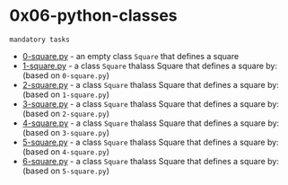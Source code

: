 # 0x06-python-classes

`mandatory tasks`

* [0-square.py](https://github.com/j88moja-code/alx-higher_level_programming/blob/main/0x06-python-classes/0-square.py) - an empty class `Square` that defines a square
* [1-square.py](https://github.com/j88moja-code/alx-higher_level_programming/blob/main/0x06-python-classes/1-square.py) - a class `Square` thalass Square that defines a square by: (based on `0-square.py`)
* [2-square.py](https://github.com/j88moja-code/alx-higher_level_programming/blob/main/0x06-python-classes/2-square.py) - a class `Square` thalass Square that defines a square by: (based on `1-square.py`)
* [3-square.py]() - a class `Square` thalass Square that defines a square by: (based on `2-square.py`)
* [4-square.py]() - a class `Square` thalass Square that defines a square by: (based on `3-square.py`)
* [5-square.py]() - a class `Square` thalass Square that defines a square by: (based on `4-square.py`)
* [6-square.py]() - a class `Square` thalass Square that defines a square by: (based on `5-square.py`)
